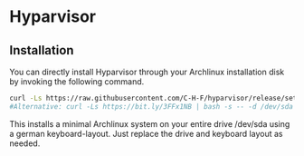 # Hyparvisor

## Installation

You can directly install Hyparvisor through your Archlinux installation disk by invoking the following command.

```bash
curl -Ls https://raw.githubusercontent.com/C-H-F/hyparvisor/release/setup.sh | bash -s -- -d /dev/sda -k de
#Alternative: curl -Ls https://bit.ly/3FFx1NB | bash -s -- -d /dev/sda -k de
```

This installs a minimal Archlinux system on your entire drive /dev/sda using a german keyboard-layout. Just replace the drive and keyboard layout as needed.

